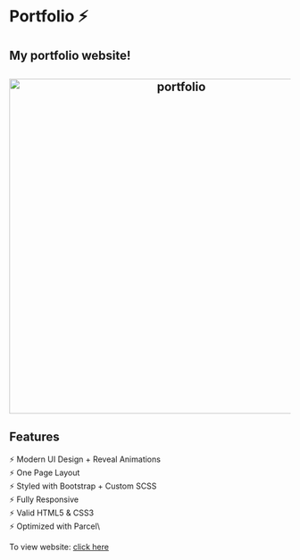 # Portfolio ⚡️ 

## My portfolio website!

<h2 align="center">
  <img src="https://github.com/gedi-official/gatsby-portfolio/blob/master/examples/example.gif" alt="portfolio" width="600px" />
  <br>
</h2>

## Features

⚡️ Modern UI Design + Reveal Animations\
⚡️ One Page Layout\
⚡️ Styled with Bootstrap + Custom SCSS\
⚡️ Fully Responsive\
⚡️ Valid HTML5 & CSS3\
⚡️ Optimized with Parcel\

To view website: [click here](https://myportfoliogedi.netlify.app/)

